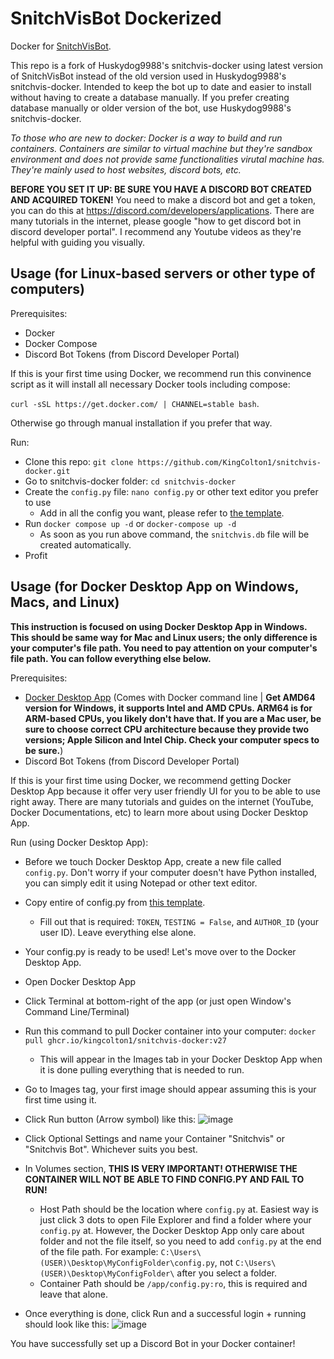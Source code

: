 # SnitchVisBot Dockerized

Docker for [SnitchVisBot](https://github.com/tybug/snitchvisbot/).

This repo is a fork of Huskydog9988's snitchvis-docker using latest version of SnitchVisBot instead of the old version used in Huskydog9988's snitchvis-docker. Intended to keep the bot up to date and easier to install without having to create a database manually. If you prefer creating database manually or older version of the bot, use Huskydog9988's snitchvis-docker.

_To those who are new to docker: Docker is a way to build and run containers. Containers are similar to virtual machine but they're sandbox environment and does not provide same functionalities virutal machine has. They're mainly used to host websites, discord bots, etc._

**BEFORE YOU SET IT UP: BE SURE YOU HAVE A DISCORD BOT CREATED AND ACQUIRED TOKEN!** You need to make a discord bot and get a token, you can do this at https://discord.com/developers/applications. There are many tutorials in the internet, please google "how to get discord bot in discord developer portal". I recommend any Youtube videos as they're helpful with guiding you visually.

## Usage (for Linux-based servers or other type of computers)

Prerequisites:

- Docker
- Docker Compose
- Discord Bot Tokens (from Discord Developer Portal)

If this is your first time using Docker, we recommend run this convinence script as it will install all necessary Docker tools including compose:

`curl -sSL https://get.docker.com/ | CHANNEL=stable bash`.

Otherwise go through manual installation if you prefer that way.

Run:

- Clone this repo: `git clone https://github.com/KingColton1/snitchvis-docker.git`
- Go to snitchvis-docker folder: `cd snitchvis-docker`
- Create the `config.py` file: `nano config.py` or other text editor you prefer to use
  - Add in all the config you want, please refer to [the template](https://github.com/tybug/snitchvisbot/blob/master/config.example.py).
- Run `docker compose up -d` or `docker-compose up -d`
  - As soon as you run above command, the `snitchvis.db` file will be created automatically.
- Profit

## Usage (for Docker Desktop App on Windows, Macs, and Linux)

**This instruction is focused on using Docker Desktop App in Windows. This should be same way for Mac and Linux users; the only difference is your computer's file path. You need to pay attention on your computer's file path. You can follow everything else below.**

Prerequisites:

- [Docker Desktop App](https://www.docker.com/get-started/)
(Comes with Docker command line | **Get AMD64 version for Windows, it supports Intel and AMD CPUs. ARM64 is for ARM-based CPUs, you likely don't have that. If you are a Mac user, be sure to choose correct CPU architecture because they provide two versions; Apple Silicon and Intel Chip. Check your computer specs to be sure.**)
- Discord Bot Tokens (from Discord Developer Portal)

If this is your first time using Docker, we recommend getting Docker Desktop App because it offer very user friendly UI for you to be able to use right away. There are many tutorials and guides on the internet (YouTube, Docker Documentations, etc) to learn more about using Docker Desktop App.

Run (using Docker Desktop App):

- Before we touch Docker Desktop App, create a new file called `config.py`. Don't worry if your computer doesn't have Python installed, you can simply edit it using Notepad or other text editor.
- Copy entire of config.py from [this template](https://github.com/tybug/snitchvisbot/blob/master/config.example.py).
  - Fill out that is required: `TOKEN`, `TESTING = False`, and `AUTHOR_ID` (your user ID). Leave everything else alone.
- Your config.py is ready to be used! Let's move over to the Docker Desktop App.

- Open Docker Desktop App
- Click Terminal at bottom-right of the app (or just open Window's Command Line/Terminal)
- Run this command to pull Docker container into your computer: `docker pull ghcr.io/kingcolton1/snitchvis-docker:v27`
  - This will appear in the Images tab in your Docker Desktop App when it is done pulling everything that is needed to run.
- Go to Images tag, your first image should appear assuming this is your first time using it.
- Click Run button (Arrow symbol) like this:
![image](https://github.com/user-attachments/assets/2d4cdf16-8b0a-47bc-b71e-7a1be4125780)

- Click Optional Settings and name your Container "Snitchvis" or "Snitchvis Bot". Whichever suits you best.
- In Volumes section, **THIS IS VERY IMPORTANT! OTHERWISE THE CONTAINER WILL NOT BE ABLE TO FIND CONFIG.PY AND FAIL TO RUN!**
  - Host Path should be the location where `config.py` at. Easiest way is just click 3 dots to open File Explorer and find a folder where your `config.py` at. However, the Docker Desktop App only care about folder and not the file itself, so you need to add `config.py` at the end of the file path. For example: `C:\Users\(USER)\Desktop\MyConfigFolder\config.py`, not `C:\Users\(USER)\Desktop\MyConfigFolder\` after you select a folder.
  - Container Path should be `/app/config.py:ro`, this is required and leave that alone.
- Once everything is done, click Run and a successful login + running should look like this:
![image](https://github.com/user-attachments/assets/1a258daa-009a-443a-9119-d27065985fc6)

You have successfully set up a Discord Bot in your Docker container!
